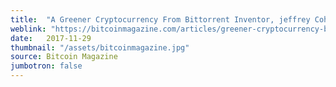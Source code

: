 ```yaml
---
title:  "A Greener Cryptocurrency From Bittorrent Inventor, jeffrey Cohen"
weblink: "https://bitcoinmagazine.com/articles/greener-cryptocurrency-bittorrent-inventor-jeffrey-cohen/"
date:   2017-11-29
thumbnail: "/assets/bitcoinmagazine.jpg"
source: Bitcoin Magazine
jumbotron: false
---
```

